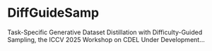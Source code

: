 # DiffGuideSamp
Task-Specific Generative Dataset Distillation with Difficulty-Guided Sampling, the ICCV 2025 Workshop on CDEL
Under Development...
